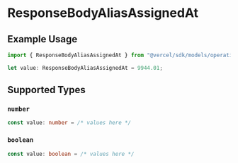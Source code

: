 # ResponseBodyAliasAssignedAt

## Example Usage

```typescript
import { ResponseBodyAliasAssignedAt } from "@vercel/sdk/models/operations";

let value: ResponseBodyAliasAssignedAt = 9944.01;
```

## Supported Types

### `number`

```typescript
const value: number = /* values here */
```

### `boolean`

```typescript
const value: boolean = /* values here */
```

